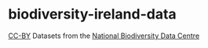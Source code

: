 # biodiversity-ireland-data
[CC-BY](https://creativecommons.org/licenses/by/4.0/) Datasets from the [National Biodiversity Data Centre](https://biodiversityireland.ie)
